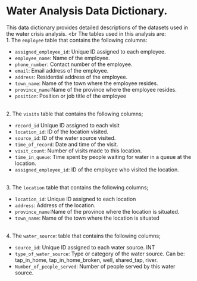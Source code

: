 # Water Analysis Data Dictionary.
This data dictionary provides detailed descriptions of the datasets used in the water crisis analysis. <br
The tables used in this analysis are:
<br>1. The `employee` table that contains the following columns: <br>
- `assigned_employee_id`: Unique ID assigned to each employee. <br>
- `employee_name`: Name of the employee. <br> 
- `phone_number`: Contact number of the employee. <br> 
- `email`: Email address of the employee. <br> 
- `address`: Residential address of the employee. <br>
- `town_name`: Name of the town where the employee resides. <br>
- `province_name`:Name of the province where the employee resides. <br>
- `position`: Position or job title of the employee

<br>2. The `visits` table that contains the following columns; <br>
- `record_id` Unique ID assigned to each visit <br>
- `location_id`: ID of the location visited. <br>
- `source_id`: ID of the water source visited. <br>
- `time_of_record`: Date and time of the visit. <br>
- `visit_count`: Number of visits made to this location. <br>
- `time_in_queue`: Time spent by people waiting for water in a queue at the location. <br>
- `assigned_employee_id`: ID of the employee who visited the location.

<br>3. The `location` table that contains the following columns; <br>
- `location_id`: Unique ID assigned to each location <br>
- `address`: Address of the location. <br>
- `province_name`:Name of the province where the location is situated.<br> 
- `town_name`: Name of the town where the location is situated 

<br>4. The `water_source`: table that contains the following columns; <br>
- `source_id`: Unique ID assigned to each water source. INT <br>
- `type_of_water_source`: Type or category of the water source. Can be: tap_in_home, tap_in_home_broken, well, shared_tap, river. <br>
- `Number_of_people_served`: Number of people served by this water source.
